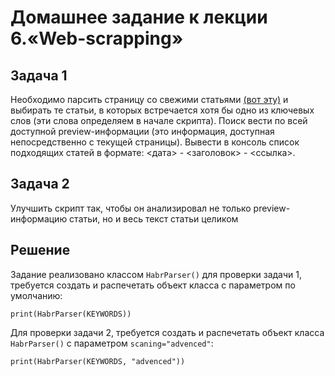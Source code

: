 # Домашнее задание к лекции 6.«Web-scrapping»

## Задача 1

Необходимо парсить страницу со свежими статьями [(вот эту)](https://habr.com/ru/top/daily/) и выбирать те статьи, в которых встречается хотя бы одно из ключевых слов (эти слова определяем в начале скрипта). Поиск вести по всей доступной preview-информации (это информация, доступная непосредственно с текущей страницы). Вывести в консоль список подходящих статей в формате: <дата> - <заголовок> - <ссылка>.

## Задача 2 

Улучшить скрипт так, чтобы он анализировал не только preview-информацию статьи, но и весь текст статьи целиком


## Решение

Задание реализовано классом `HabrParser()` для проверки задачи 1, требуется создать и распечетать объект класса с параметром по умолчанию:

    print(HabrParser(KEYWORDS))

Для проверки задачи 2, требуется создать и распечетать объект класса `HabrParser()` с параметром `scaning="advenced"`:

    print(HabrParser(KEYWORDS, "advenced")) 